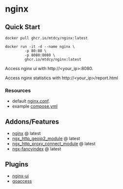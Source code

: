 # nginx

## Quick Start

```shell
docker pull ghcr.io/mtdcy/nginx:latest

docker run -it -d --name nginx \
         -p 80:80 \
         -p 8080:8080 \
         ghcr.io/mtdcy/nginx:latest
```

Access nginx ui with http://<your_ip>:8080.

Access nginx statistics with http://<your_ip>/report.html

### Resources

- default [nginx.conf](rootfs/etc/nginx/nginx.conf).
- example [compose.yml](compose.yml)

## Addons/Features

- [nginx](http://nginx.org/download) @ latest
- [ngx_http_geoip2_module](https://github.com/leev/ngx_http_geoip2_module) @ latest
- [ngx_http_proxy_connect_module](https://github.com/chobits/ngx_http_proxy_connect_module) @ latest
- [ngx-fancyindex](https://github.com/aperezdc/ngx-fancyindex) @ latest

## Plugins

- [nginx-ui](https://github.com/0xJacky/nginx-ui)
- [goaccess](https://github.com/allinurl/goaccess)
